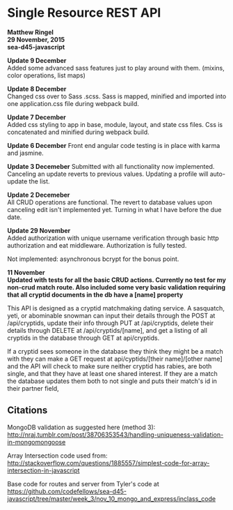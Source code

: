 # Single Resource REST API
**Matthew Ringel**  
**29 November, 2015**  
**sea-d45-javascript**  

**Update 9 December**  
Added some advanced sass features just to play around with them.  (mixins, color operations, list maps)

**Update 8 December**  
Changed css over to Sass .scss.  Sass is mapped, minified and imported into one application.css file during webpack build.

**Update 7 December**  
Added css styling to app in base, module, layout, and state css files.  Css is concatenated and minified during webpack build.

**Update 6 December**
Front end angular code testing is in place with karma and jasmine.

**Update 3 Decemeber**
Submitted with all functionality now implemented.  Canceling an update reverts to previous values.  Updating a profile will auto-update the list.


**Update 2 Decemeber**  
All CRUD operations are functional.  The revert to database values upon canceling edit isn't implemented yet.  Turning in what I have before the due date.


**Update 29 November**  
Added authorization with unique username verification through basic http authorization and eat middleware.  Authorization is fully tested.

Not implemented: asynchronous bcrypt for the bonus point.

**11 November**  
**Updated with tests for all the basic CRUD actions.  Currently no test for my non-crud match route.  Also included some very basic validation requiring that all cryptid documents in the db have a [name] property**

This API is designed as a cryptid matchmaking dating service.  A sasquatch, yeti, or abominable snowman can input their details through the POST at /api/cryptids, update their info through PUT at /api/cryptids, delete their details through DELETE at /api/cryptids/[name], and get a listing of all cryptids in the database through GET at api/cryptids.

If a cryptid sees someone in the database they think they might be a match with they can make a GET request at api/cyptids/[their name]/[other name] and the API will check to make sure neither cryptid has rabies, are both single, and that they have at least one shared interest.  If they are a match the database updates them both to not single and puts their match's id in their partner field,




## Citations

MongoDB validation as suggested here (method 3):  
http://nraj.tumblr.com/post/38706353543/handling-uniqueness-validation-in-mongomongoose

Array Intersection code used from:
http://stackoverflow.com/questions/1885557/simplest-code-for-array-intersection-in-javascript

Base code for routes and server from Tyler's code at https://github.com/codefellows/sea-d45-javascript/tree/master/week_3/nov_10_mongo_and_express/inclass_code
